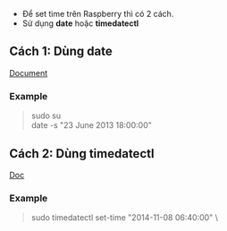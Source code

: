 - Để set time trên Raspberry thì có 2 cách.
- Sử dụng **date** hoặc **timedatectl**


## Cách 1: Dùng date
[Document](https://www.hivelocity.net/kb/how-to-change-date-time-zone-on-linux-server/)
### Example
> sudo su \
> date -s "23 June 2013 18:00:00"


## Cách 2: Dùng timedatectl
[Doc](https://www.maketecheasier.com/timedatectl-control-system-time-date-linux/)
### Example
> sudo timedatectl set-time "2014-11-08 06:40:00" \

